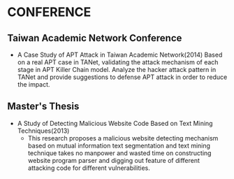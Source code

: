# CONFERENCE

## Taiwan Academic Network Conference

* A Case Study of APT Attack in Taiwan Academic Network(2014)
	Based on a real APT case in TANet, validating the attack mechanism of each stage in APT Killer Chain model. Analyze the hacker attack pattern in TANet and provide suggestions to defense APT attack in order to reduce the impact.


## Master's Thesis

* A Study of Detecting Malicious Website Code Based on Text Mining Techniques(2013)
	* This research proposes a malicious website detecting mechanism based on mutual information text segmentation and text mining technique takes no manpower and wasted time on constructing website program parser and digging out feature of different attacking code for different vulnerabilities.
